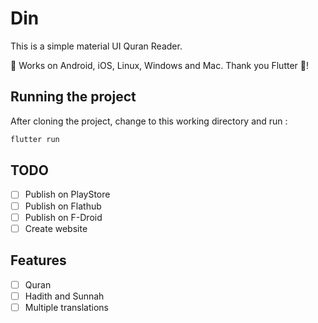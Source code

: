 # Din

This is a simple material UI Quran Reader.

🤟 Works on Android, iOS, Linux, Windows and Mac. Thank you Flutter 💖!

## Running the project

After cloning the project, change to this working directory and run :

```sh
flutter run
```

## TODO

- [ ] Publish on PlayStore
- [ ] Publish on Flathub
- [ ] Publish on F-Droid
- [ ] Create website

## Features

- [ ] Quran
- [ ] Hadith and Sunnah
- [ ] Multiple translations
